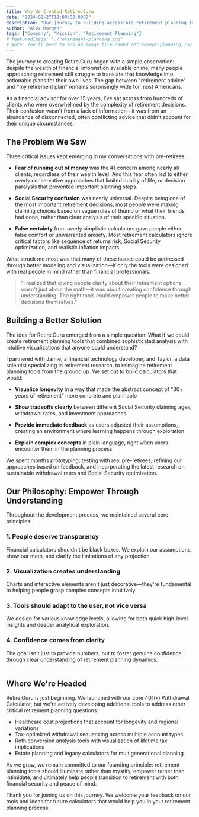 ```yaml
---
title: Why We Created Retire.Guru
date: "2024-02-27T12:00:00.000Z"
description: "Our journey to building accessible retirement planning tools that empower everyday people to take control of their financial future."
author: "Alex Morgan"
tags: ["Company", "Mission", "Retirement Planning"]
# featuredImage: "./retirement-planning.jpg"
# Note: You'll need to add an image file named retirement-planning.jpg to this directory
---
```


The journey to creating Retire.Guru began with a simple observation: despite the wealth of financial information available online, many people approaching retirement still struggle to translate that knowledge into actionable plans for their own lives. The gap between "retirement advice" and "my retirement plan" remains surprisingly wide for most Americans.

As a financial advisor for over 15 years, I've sat across from hundreds of clients who were overwhelmed by the complexity of retirement decisions. Their confusion wasn't from a lack of information—it was from an abundance of disconnected, often conflicting advice that didn't account for their unique circumstances.

## The Problem We Saw

Three critical issues kept emerging in my conversations with pre-retirees:

- **Fear of running out of money** was the #1 concern among nearly all clients, regardless of their wealth level. And this fear often led to either overly conservative approaches that limited quality of life, or decision paralysis that prevented important planning steps.

- **Social Security confusion** was nearly universal. Despite being one of the most important retirement decisions, most people were making claiming choices based on vague rules of thumb or what their friends had done, rather than clear analysis of their specific situation.

- **False certainty** from overly simplistic calculators gave people either false comfort or unwarranted anxiety. Most retirement calculators ignore critical factors like sequence of returns risk, Social Security optimization, and realistic inflation impacts.

What struck me most was that many of these issues could be addressed through better modeling and visualization—if only the tools were designed with real people in mind rather than financial professionals.

> "I realized that giving people clarity about their retirement options wasn't just about the math—it was about creating confidence through understanding. The right tools could empower people to make better decisions themselves."

## Building a Better Solution

The idea for Retire.Guru emerged from a simple question: What if we could create retirement planning tools that combined sophisticated analysis with intuitive visualizations that anyone could understand?

I partnered with Jamie, a financial technology developer, and Taylor, a data scientist specializing in retirement research, to reimagine retirement planning tools from the ground up. We set out to build calculators that would:

- **Visualize longevity** in a way that made the abstract concept of "30+ years of retirement" more concrete and plannable

- **Show tradeoffs clearly** between different Social Security claiming ages, withdrawal rates, and investment approaches

- **Provide immediate feedback** as users adjusted their assumptions, creating an environment where learning happens through exploration

- **Explain complex concepts** in plain language, right when users encounter them in the planning process

We spent months prototyping, testing with real pre-retirees, refining our approaches based on feedback, and incorporating the latest research on sustainable withdrawal rates and Social Security optimization.

## Our Philosophy: Empower Through Understanding

Throughout the development process, we maintained several core principles:

### 1. People deserve transparency

Financial calculators shouldn't be black boxes. We explain our assumptions, show our math, and clarify the limitations of any projection.

### 2. Visualization creates understanding

Charts and interactive elements aren't just decorative—they're fundamental to helping people grasp complex concepts intuitively.

### 3. Tools should adapt to the user, not vice versa

We design for various knowledge levels, allowing for both quick high-level insights and deeper analytical exploration.

### 4. Confidence comes from clarity

The goal isn't just to provide numbers, but to foster genuine confidence through clear understanding of retirement planning dynamics.

---

## Where We're Headed

Retire.Guru is just beginning. We launched with our core 401(k) Withdrawal Calculator, but we're actively developing additional tools to address other critical retirement planning questions:

- Healthcare cost projections that account for longevity and regional variations
- Tax-optimized withdrawal sequencing across multiple account types
- Roth conversion analysis tools with visualization of lifetime tax implications
- Estate planning and legacy calculators for multigenerational planning

As we grow, we remain committed to our founding principle: retirement planning tools should illuminate rather than mystify, empower rather than intimidate, and ultimately help people transition to retirement with both financial security and peace of mind.

Thank you for joining us on this journey. We welcome your feedback on our tools and ideas for future calculators that would help you in your retirement planning process.
